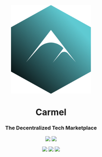 <p align="center"> <img src="https://raw.githubusercontent.com/fluidtrends/carmel/master/logo.png" width="256px"> 
<h1 align="center"> Carmel </h1>
<h3 align="center"> The Decentralized Tech Marketplace </h3>
</p>

<p align="center"> 
<a href="https://docs.google.com/spreadsheets/d/e/2PACX-1vTtLsIGbhpMYQ44M_1EjYoJNlRKREgx0Uu6f79K4zS-RIUlzf7gAccnAlgemvW7x6XxPzIZiGbqYf3f/pubhtml">
<img src="https://img.shields.io/badge/dynamic/json?color=blue&label=release&query=name&url=https%3A%2F%2Fraw.githubusercontent.com%2Ffluidtrends%2Fcarmel%2Fmaster%2Ffluid%2Freleases%2Fnext%2Fstatus.json"/></a>
<a href="https://docs.google.com/spreadsheets/d/e/2PACX-1vTtLsIGbhpMYQ44M_1EjYoJNlRKREgx0Uu6f79K4zS-RIUlzf7gAccnAlgemvW7x6XxPzIZiGbqYf3f/pubhtml">
<img src="https://img.shields.io/badge/dynamic/json?color=blue&label=progress&query=progress&url=https%3A%2F%2Fraw.githubusercontent.com%2Ffluidtrends%2Fcarmel%2Fmaster%2Ffluid%2Freleases%2Fnext%2Fstatus.json"/></a>
</p>

<p align="center"> 
<a href="https://github.com/fluidtrends/carmel/actions?query=workflow%3Abuild"><img src="https://github.com/fluidtrends/carmel/workflows/build/badge.svg" /></a>
<a href="https://codeclimate.com/github/fluidtrends/carmel/maintainability"><img src="https://api.codeclimate.com/v1/badges/c289d31bf409b4eecb1f/maintainability" /></a>
<a href="https://codeclimate.com/github/fluidtrends/carmel/test_coverage"><img src="https://api.codeclimate.com/v1/badges/c289d31bf409b4eecb1f/test_coverage" /></a>

</p>